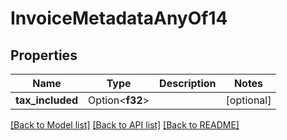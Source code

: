 # InvoiceMetadataAnyOf14

## Properties

Name | Type | Description | Notes
------------ | ------------- | ------------- | -------------
**tax_included** | Option<**f32**> |  | [optional]

[[Back to Model list]](../README.md#documentation-for-models) [[Back to API list]](../README.md#documentation-for-api-endpoints) [[Back to README]](../README.md)


